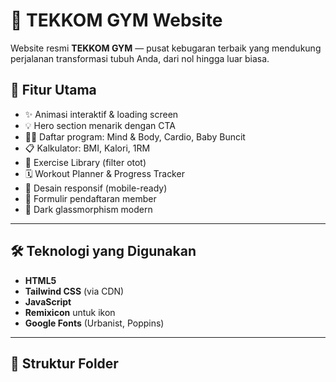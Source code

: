 # 💪 TEKKOM GYM Website

Website resmi **TEKKOM GYM** — pusat kebugaran terbaik yang mendukung perjalanan transformasi tubuh Anda, dari nol hingga luar biasa.


## 📌 Fitur Utama

- ✨ Animasi interaktif & loading screen
- 💡 Hero section menarik dengan CTA
- 🧘‍♂️ Daftar program: Mind & Body, Cardio, Baby Buncit
- 📋 Kalkulator: BMI, Kalori, 1RM
- 🧠 Exercise Library (filter otot)
- 🗓️ Workout Planner & Progress Tracker
- 📱 Desain responsif (mobile-ready)
- 📨 Formulir pendaftaran member
- 🦾 Dark glassmorphism modern

---

## 🛠️ Teknologi yang Digunakan

- **HTML5**
- **Tailwind CSS** (via CDN)
- **JavaScript**
- **Remixicon** untuk ikon
- **Google Fonts** (Urbanist, Poppins)

---

## 📁 Struktur Folder

